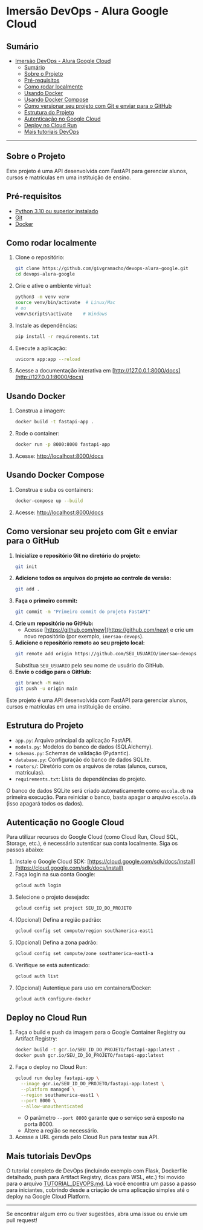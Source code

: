 # Imersão DevOps - Alura Google Cloud

## Sumário
- [Imersão DevOps - Alura Google Cloud](#imersão-devops---alura-google-cloud)
  - [Sumário](#sumário)
  - [Sobre o Projeto](#sobre-o-projeto)
  - [Pré-requisitos](#pré-requisitos)
  - [Como rodar localmente](#como-rodar-localmente)
  - [Usando Docker](#usando-docker)
  - [Usando Docker Compose](#usando-docker-compose)
  - [Como versionar seu projeto com Git e enviar para o GitHub](#como-versionar-seu-projeto-com-git-e-enviar-para-o-github)
  - [Estrutura do Projeto](#estrutura-do-projeto)
  - [Autenticação no Google Cloud](#autenticação-no-google-cloud)
  - [Deploy no Cloud Run](#deploy-no-cloud-run)
  - [Mais tutoriais DevOps](#mais-tutoriais-devops)

---

## Sobre o Projeto

Este projeto é uma API desenvolvida com FastAPI para gerenciar alunos, cursos e matrículas em uma instituição de ensino.

## Pré-requisitos

- [Python 3.10 ou superior instalado](https://www.python.org/downloads/)
- [Git](https://git-scm.com/downloads)
- [Docker](https://www.docker.com/get-started/)

## Como rodar localmente

1. Clone o repositório:
   ```sh
   git clone https://github.com/givgramacho/devops-alura-google.git
   cd devops-alura-google
   ```
2. Crie e ative o ambiente virtual:
   ```sh
   python3 -m venv venv
   source venv/bin/activate  # Linux/Mac
   # ou
   venv\Scripts\activate    # Windows
   ```
3. Instale as dependências:
   ```sh
   pip install -r requirements.txt
   ```
4. Execute a aplicação:
   ```sh
   uvicorn app:app --reload
   ```
5. Acesse a documentação interativa em [http://127.0.0.1:8000/docs](http://127.0.0.1:8000/docs)

## Usando Docker

1. Construa a imagem:
   ```sh
   docker build -t fastapi-app .
   ```
2. Rode o container:
   ```sh
   docker run -p 8000:8000 fastapi-app
   ```
3. Acesse: [http://localhost:8000/docs](http://localhost:8000/docs)

## Usando Docker Compose

1. Construa e suba os containers:
   ```sh
   docker-compose up --build
   ```
2. Acesse: [http://localhost:8000/docs](http://localhost:8000/docs)


## Como versionar seu projeto com Git e enviar para o GitHub

1. **Inicialize o repositório Git no diretório do projeto:**
   ```sh
   git init
   ```
2. **Adicione todos os arquivos do projeto ao controle de versão:**
   ```sh
   git add .
   ```
3. **Faça o primeiro commit:**
   ```sh
   git commit -m "Primeiro commit do projeto FastAPI"
   ```
4. **Crie um repositório no GitHub:**
   - Acesse [https://github.com/new](https://github.com/new) e crie um novo repositório (por exemplo, `imersao-devops`).
5. **Adicione o repositório remoto ao seu projeto local:**
   ```sh
   git remote add origin https://github.com/SEU_USUARIO/imersao-devops.git
   ```
   Substitua `SEU_USUARIO` pelo seu nome de usuário do GitHub.
6. **Envie o código para o GitHub:**
   ```sh
   git branch -M main
   git push -u origin main
   ```

Este projeto é uma API desenvolvida com FastAPI para gerenciar alunos, cursos e matrículas em uma instituição de ensino.

## Estrutura do Projeto

- `app.py`: Arquivo principal da aplicação FastAPI.
- `models.py`: Modelos do banco de dados (SQLAlchemy).
- `schemas.py`: Schemas de validação (Pydantic).
- `database.py`: Configuração do banco de dados SQLite.
- `routers/`: Diretório com os arquivos de rotas (alunos, cursos, matrículas).
- `requirements.txt`: Lista de dependências do projeto.

O banco de dados SQLite será criado automaticamente como `escola.db` na primeira execução. Para reiniciar o banco, basta apagar o arquivo `escola.db` (isso apagará todos os dados).

## Autenticação no Google Cloud

Para utilizar recursos do Google Cloud (como Cloud Run, Cloud SQL, Storage, etc.), é necessário autenticar sua conta localmente. Siga os passos abaixo:

1. Instale o Google Cloud SDK: [https://cloud.google.com/sdk/docs/install](https://cloud.google.com/sdk/docs/install)
2. Faça login na sua conta Google:
   ```sh
   gcloud auth login
   ```
3. Selecione o projeto desejado:
   ```sh
   gcloud config set project SEU_ID_DO_PROJETO
   ```
4. (Opcional) Defina a região padrão:
   ```sh
   gcloud config set compute/region southamerica-east1
   ```
5. (Opcional) Defina a zona padrão:
   ```sh
   gcloud config set compute/zone southamerica-east1-a
   ```
6. Verifique se está autenticado:
   ```sh
   gcloud auth list
   ```
7. (Opcional) Autentique para uso em containers/Docker:
   ```sh
   gcloud auth configure-docker
   ```

## Deploy no Cloud Run

1. Faça o build e push da imagem para o Google Container Registry ou Artifact Registry:
   ```sh
   docker build -t gcr.io/SEU_ID_DO_PROJETO/fastapi-app:latest .
   docker push gcr.io/SEU_ID_DO_PROJETO/fastapi-app:latest
   ```
2. Faça o deploy no Cloud Run:
   ```sh
   gcloud run deploy fastapi-app \
     --image gcr.io/SEU_ID_DO_PROJETO/fastapi-app:latest \
     --platform managed \
     --region southamerica-east1 \
     --port 8000 \
     --allow-unauthenticated
   ```
   - O parâmetro `--port 8000` garante que o serviço será exposto na porta 8000.
   - Altere a região se necessário.
3. Acesse a URL gerada pelo Cloud Run para testar sua API.

## Mais tutoriais DevOps

O tutorial completo de DevOps (incluindo exemplo com Flask, Dockerfile detalhado, push para Artifact Registry, dicas para WSL, etc.) foi movido para o arquivo [TUTORIAL_DEVOPS.md](TUTORIAL_DEVOPS.md). Lá você encontra um passo a passo para iniciantes, cobrindo desde a criação de uma aplicação simples até o deploy na Google Cloud Platform.

---

Se encontrar algum erro ou tiver sugestões, abra uma issue ou envie um pull request!